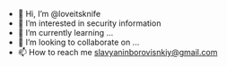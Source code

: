 - 👋 Hi, I’m @loveitsknife
- 👀 I’m interested in security information
- 🌱 I’m currently learning ...
- 💞️ I’m looking to collaborate on ...
- 📫 How to reach me slavyaninborovisnkiy@gmail.com

<!---
loveitsknife/loveitsknife is a ✨ special ✨ repository because its `README.md` (this file) appears on your GitHub profile.
You can click the Preview link to take a look at your changes.
--->
